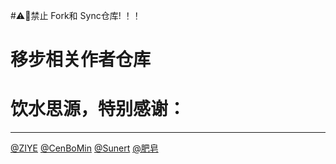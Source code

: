 #⚠️🚫禁止 Fork和 Sync仓库! ！！

# 移步相关作者仓库

# 饮水思源，特别感谢：
----------------
[@ZIYE](https://github.com/ziye888)
[@CenBoMin](https://github.com/CenBoMin/GithubSync)
[@Sunert](https://github.com/Sunert)
[@肥皂](https://github.com/age174/-)
